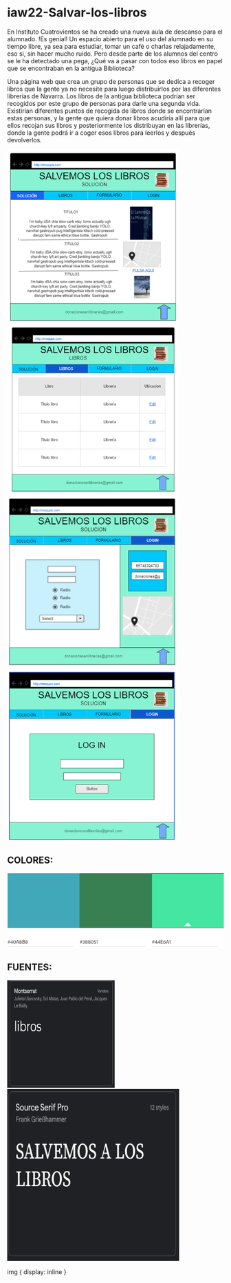 # iaw22-Salvar-los-libros
En Instituto Cuatrovientos se ha creado una nueva aula de descanso para el alumnado. !Es genial! Un espacio abierto para el uso del alumnado en su tiempo libre, ya sea para estudiar, tomar un café o charlas relajadamente, eso si, sin hacer mucho ruido.
Pero desde parte de los alumnos del centro se le ha detectado una pega, ¿Qué va a pasar con todos eso libros en papel que se encontraban en la antigua Biblioteca?

Una página web que crea un grupo de personas que se dedica a recoger libros que la gente ya no necesite para luego distribuirlos por las diferentes librerías de Navarra. Los libros de la antigua biblioteca podrían ser recogidos por este grupo de personas para darle una segunda vida. Existirían diferentes puntos de recogida de libros donde se encontrarían estas personas, y la gente que quiera donar libros acudiría allí para que ellos recojan sus libros y posteriormente los distribuyan en las librerías, donde la gente podrá ir a coger esos libros para leerlos y después devolverlos. 

<img src="fotos readme/1.png"  height="400rem" width="400rem"> <img src="fotos readme/2.png"  height="400rem" width="400rem">
<img src="fotos readme/3.png"  height="400rem" width="400rem"> <img src="fotos readme/4.png"  height="400rem" width="400rem">

<h2>COLORES:</h2>
<img src="fotos readme/COLORES.png">
<h2>FUENTES:</h2>
<img src="fotos readme/fuente texto.png" height="250em" width="250rem"> <img src="fotos readme/fuente titulos.png" height="400rem" width="400rem">

img {
display: inline
}

